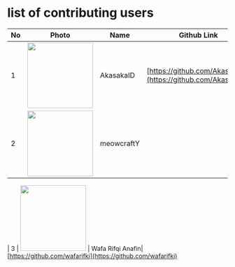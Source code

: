# list of contributing users 
| No  | Photo                                                                                 | Name      | Github Link                                                  |
| --- | ------------------------------------------------------------------------------------- | --------- | ------------------------------------------------------------ |
| 1   | <img src="https://avatars.githubusercontent.com/u/55008381?v=4" height=150 width=150> | AkasakaID | [https://github.com/AkasakaID](https://github.com/AkasakaID) |
| 2   | <img src="https://avatars.githubusercontent.com/u/79714367?v=4" height=150 width=150> | meowcraftY|

| 3   | <img src="https://avatars.githubusercontent.com/u/71179459?s=120&v=4" height=150 width=150> | Wafa Rifqi Anafin| [https://github.com/wafarifki](https://github.com/wafarifki)

